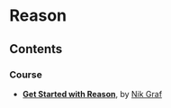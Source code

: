 # Reason

## Contents

### Course

* **[Get Started with Reason](https://egghead.io/courses/get-started-with-reason)**, by [Nik Graf](https://egghead.io/instructors/nik-graf)
